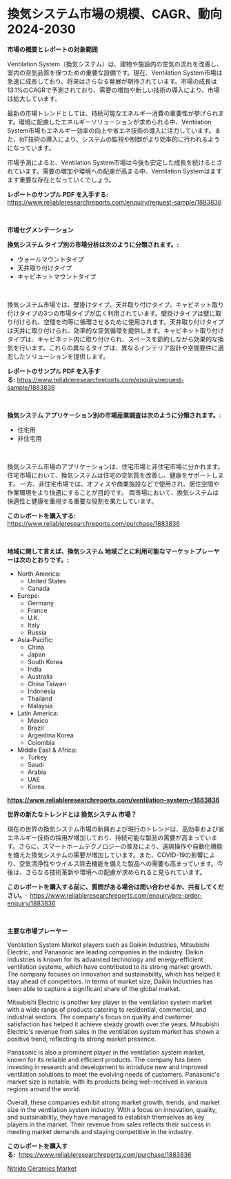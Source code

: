 <p><h1>換気システム市場の規模、CAGR、動向 2024-2030</h1></p><p><strong>市場の概要とレポートの対象範囲</strong></p>
<p><p>Ventilation System（換気システム）は、建物や施設内の空気の流れを改善し、室内の空気品質を保つための重要な設備です。現在、Ventilation System市場は急速に成長しており、将来はさらなる発展が期待されています。市場の成長は13.1%のCAGRで予測されており、需要の増加や新しい技術の導入により、市場は拡大しています。</p><p>最新の市場トレンドとしては、持続可能なエネルギー消費の重要性が挙げられます。環境に配慮したエネルギーソリューションが求められる中、Ventilation System市場もエネルギー効率の向上や省エネ技術の導入に注力しています。また、IoT技術の導入により、システムの監視や制御がより効率的に行われるようになっています。</p><p>市場予測によると、Ventilation System市場は今後も安定した成長を続けるとされています。需要の増加や環境への配慮が高まる中、Ventilation Systemはますます重要な存在となっていくでしょう。</p></p>
<p><strong>レポートのサンプル PDF を入手する:</strong> <a href="https://www.reliableresearchreports.com/enquiry/request-sample/1883836">https://www.reliableresearchreports.com/enquiry/request-sample/1883836</a></p>
<p>&nbsp;</p>
<p><strong>市場セグメンテーション</strong></p>
<p><strong>換気システム タイプ別の市場分析は次のように分類されます。:</strong></p>
<p><ul><li>ウォールマウントタイプ</li><li>天井取り付けタイプ</li><li>キャビネットマウントタイプ</li></ul></p>
<p>&nbsp;</p>
<p><p>換気システム市場では、壁掛けタイプ、天井取り付けタイプ、キャビネット取り付けタイプの3つの市場タイプが広く利用されています。壁掛けタイプは壁に取り付けられ、空間を均等に循環させるために使用されます。天井取り付けタイプは天井に取り付けられ、効率的な空気循環を提供します。キャビネット取り付けタイプは、キャビネット内に取り付けられ、スペースを節約しながら効果的な換気を行います。これらの異なるタイプは、異なるインテリア設計や空間要件に適忍したソリューションを提供します。</p></p>
<p><strong>レポートのサンプル PDF を入手する:</strong>&nbsp;<a href="https://www.reliableresearchreports.com/enquiry/request-sample/1883836">https://www.reliableresearchreports.com/enquiry/request-sample/1883836</a></p>
<p>&nbsp;</p>
<p><strong> 換気システム アプリケーション別の市場産業調査は次のように分類されます。:</strong></p>
<p><ul><li>住宅用</li><li>非住宅用</li></ul></p>
<p>&nbsp;</p>
<p><p>換気システム市場のアプリケーションは、住宅市場と非住宅市場に分かれます。 住宅市場において、換気システムは住宅の空気質を改善し、健康をサポートします。 一方、非住宅市場では、オフィスや商業施設などで使用され、居住空間や作業環境をより快適にすることが目的です。 両市場において、換気システムは快適性と健康を重視する重要な役割を果たしています。</p></p>
<p><strong>このレポートを購入する:</strong>&nbsp; <a href="https://www.reliableresearchreports.com/purchase/1883836">https://www.reliableresearchreports.com/purchase/1883836</a></p>
<p>&nbsp;</p>
<p><strong>地域に関して言えば、換気システム 地域ごとに利用可能なマーケットプレーヤーは次のとおりです。:</strong></p>
<p><ul>
    <li>
        North America:
        <ul>
            <li>United States</li>
            <li>Canada</li>
        </ul>
    </li>
    <li>
        Europe:
        <ul>
            <li>Germany</li>
            <li>France</li>
            <li>U.K.</li>
            <li>Italy</li>
            <li>Russia</li>
        </ul>
    </li>
    <li>
        Asia-Pacific:
        <ul>
            <li>China</li>
            <li>Japan</li>
            <li>South Korea</li>
            <li>India</li>
            <li>Australia</li>
            <li>China Taiwan</li>
            <li>Indonesia</li>
            <li>Thailand</li>
            <li>Malaysia</li>
        </ul>
    </li>
    <li>
        Latin America:
        <ul>
            <li>Mexico</li>
            <li>Brazil</li>
            <li>Argentina Korea</li>
            <li>Colombia</li>
        </ul>
    </li>
    <li>
        Middle East & Africa:
        <ul>
            <li>Turkey</li>
            <li>Saudi</li>
            <li>Arabia</li>
            <li>UAE</li>
            <li>Korea</li>
        </ul>
    </li>
    </ul></p>
<p><strong><a href="https://www.reliableresearchreports.com/ventilation-system-r1883836">https://www.reliableresearchreports.com/ventilation-system-r1883836</a></strong>&nbsp;</p>
<p><strong>世界の新たなトレンドとは 換気システム 市場？</strong></p>
<p><p>現在の世界の換気システム市場の新興および現行のトレンドは、高効率および省エネルギー技術の採用が増加しており、持続可能な製品の需要が高まっています。さらに、スマートホームテクノロジーの普及により、遠隔操作や自動化機能を備えた換気システムの需要が増加しています。また、COVID-19の影響により、空気清浄性やウイルス除去機能を備えた製品への需要も高まっています。今後は、さらなる技術革新や環境への配慮が求められると見られています。</p></p>
<p><strong>このレポートを購入する前に、質問がある場合は問い合わせるか、共有してください。</strong>- <a href="https://www.reliableresearchreports.com/enquiry/pre-order-enquiry/1883836">https://www.reliableresearchreports.com/enquiry/pre-order-enquiry/1883836</a></p>
<p>&nbsp;</p>
<p><strong>主要な市場プレーヤー</strong></p>
<p><p>Ventilation System Market players such as Daikin Industries, Mitsubishi Electric, and Panasonic are leading companies in the industry. Daikin Industries is known for its advanced technology and energy-efficient ventilation systems, which have contributed to its strong market growth. The company focuses on innovation and sustainability, which has helped it stay ahead of competitors. In terms of market size, Daikin Industries has been able to capture a significant share of the global market.</p><p>Mitsubishi Electric is another key player in the ventilation system market with a wide range of products catering to residential, commercial, and industrial sectors. The company's focus on quality and customer satisfaction has helped it achieve steady growth over the years. Mitsubishi Electric's revenue from sales in the ventilation system market has shown a positive trend, reflecting its strong market presence.</p><p>Panasonic is also a prominent player in the ventilation system market, known for its reliable and efficient products. The company has been investing in research and development to introduce new and improved ventilation solutions to meet the evolving needs of customers. Panasonic's market size is notable, with its products being well-received in various regions around the world.</p><p>Overall, these companies exhibit strong market growth, trends, and market size in the ventilation system industry. With a focus on innovation, quality, and sustainability, they have managed to establish themselves as key players in the market. Their revenue from sales reflects their success in meeting market demands and staying competitive in the industry.</p></p>
<p><strong>このレポートを購入する:</strong>&nbsp;&nbsp;<a href="https://www.reliableresearchreports.com/purchase/1883836">https://www.reliableresearchreports.com/purchase/1883836</a></p>
<p><p><a href="https://chivalrous-flock-a86.notion.site/Nitride-Ceramics-Market-Offer-Valuable-Insights-into-Market-Size-Market-Share-Market-Trends-and-P-0ae30da8082c4947b081ddbc30cc9221">Nitride Ceramics Market</a></p></p>